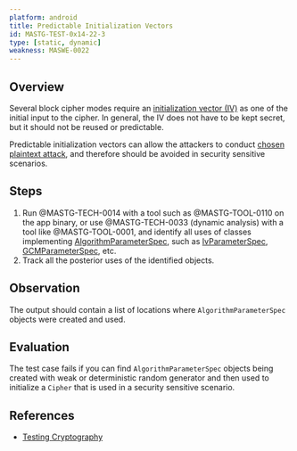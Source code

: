 ```yaml
---
platform: android
title: Predictable Initialization Vectors
id: MASTG-TEST-0x14-22-3
type: [static, dynamic]
weakness: MASWE-0022
---
```


## Overview

Several block cipher modes require an [initialization vector (IV)](../../../Document/0x04g-Testing-Cryptography.md#Predictable-Initialization-Vector) as one of the initial input to the cipher.
In general, the IV does not have to be kept secret, but it should not be reused or predictable.

Predictable initialization vectors can allow the attackers to conduct [chosen plaintext attack](https://crypto.stackexchange.com/a/18401), and therefore should be avoided in security sensitive scenarios.

## Steps

1. Run @MASTG-TECH-0014 with a tool such as @MASTG-TOOL-0110 on the app binary, or use @MASTG-TECH-0033 (dynamic analysis) with a tool like @MASTG-TOOL-0001, and identify all uses of classes implementing [AlgorithmParameterSpec](https://developer.android.com/reference/java/security/spec/AlgorithmParameterSpec), such as [IvParameterSpec](https://developer.android.com/reference/javax/crypto/spec/IvParameterSpec), [GCMParameterSpec](https://developer.android.com/reference/javax/crypto/spec/GCMParameterSpec), etc.
1. Track all the posterior uses of the identified objects.

## Observation

The output should contain a list of locations where `AlgorithmParameterSpec` objects were created and used.

## Evaluation

The test case fails if you can find `AlgorithmParameterSpec` objects being created with weak or deterministic random generator and then used to initialize a `Cipher` that is used in a security sensitive scenario.

## References

- [Testing Cryptography](../../../Document/0x04g-Testing-Cryptography.md)